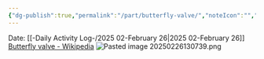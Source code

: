 ```yaml
---
{"dg-publish":true,"permalink":"/part/butterfly-valve/","noteIcon":"","created":"2025-02-26T13:07:13.575-06:00"}
---
```


Date: [[-Daily Activity Log-/2025 02-February 26\|2025 02-February 26]]
[Butterfly valve - Wikipedia](https://en.wikipedia.org/wiki/Butterfly_valve)
![Pasted image 20250226130739.png](/img/user/Pasted%20image%2020250226130739.png)
